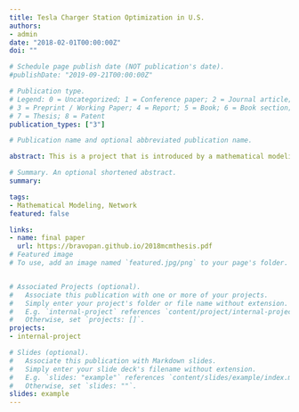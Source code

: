 ```yaml
---
title: Tesla Charger Station Optimization in U.S.
authors:
- admin
date: "2018-02-01T00:00:00Z"
doi: ""

# Schedule page publish date (NOT publication's date).
#publishDate: "2019-09-21T00:00:00Z"

# Publication type.
# Legend: 0 = Uncategorized; 1 = Conference paper; 2 = Journal article;
# 3 = Preprint / Working Paper; 4 = Report; 5 = Book; 6 = Book section;
# 7 = Thesis; 8 = Patent
publication_types: ["3"]

# Publication name and optional abbreviated publication name.

abstract: This is a project that is introduced by a mathematical modeling question, the full question could be found [here](https://bravopan.github.io/2018_ICM_Problem_D.pdf). More concisely, we are given a task to optimize the Tesla charge station in U.S., with respect to the city population, charger specification, car types and etc.. Our solution could be checked on this [page](https://github.com/bravoPan/2018_MCM-ICM). The solution could be generic as a total solution for all electric vehicles, and we also explore the possibility to be applied in Korea, Australia.

# Summary. An optional shortened abstract.
summary:

tags:
- Mathematical Modeling, Network
featured: false

links:
- name: final paper
  url: https://bravopan.github.io/2018mcmthesis.pdf
# Featured image
# To use, add an image named `featured.jpg/png` to your page's folder.


# Associated Projects (optional).
#   Associate this publication with one or more of your projects.
#   Simply enter your project's folder or file name without extension.
#   E.g. `internal-project` references `content/project/internal-project/index.md`.
#   Otherwise, set `projects: []`.
projects:
- internal-project

# Slides (optional).
#   Associate this publication with Markdown slides.
#   Simply enter your slide deck's filename without extension.
#   E.g. `slides: "example"` references `content/slides/example/index.md`.
#   Otherwise, set `slides: ""`.
slides: example
---
```

